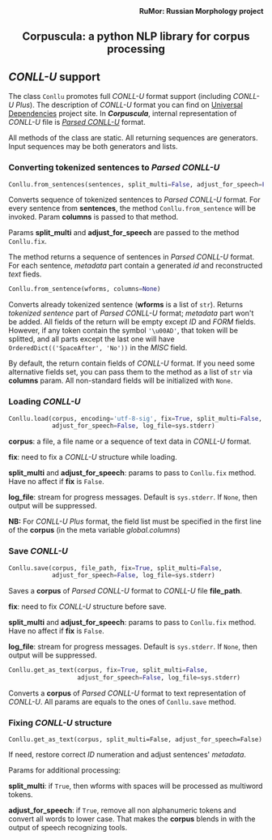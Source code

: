 <div align="right"><strong>RuMor: Russian Morphology project</strong></div>
<h2 align="center">Corpuscula: a python NLP library for corpus processing</h2>

## *CONLL-U* support

The class `Conllu` promotes full *CONLL-U* format support (including *CONLL-U
Plus*). The description of *CONLL-U* format you can find on
[Universal Dependencies](https://universaldependencies.org/format.html)
project site. In ***Corpuscula***, internal representation of *CONLL-U* file
is
[*Parsed CONLL-U*](https://github.com/fostroll/corpuscula/blob/master/doc/README_PARSED_CONLLU.md)
format.

All methods of the class are static. All returning sequences are generators.
Input sequences may be both generators and lists.

### Converting tokenized sentences to *Parsed CONLL-U*

```python
Conllu.from_sentences(sentences, split_multi=False, adjust_for_speech=False, columns=None)
```
Converts sequence of tokenized sentences to *Parsed CONLL-U* format. For every
sentence from **sentences**, the method `Conllu.from_sentence` will be
invoked. Param **columns** is passed to that method.

Params **split_multi** and **adjust_for_speech** are passed to the method
`Conllu.fix`.

The method returns a sequence of sentences in *Parsed CONLL-U* format. For
each sentence, *metadata* part contain a generated *id* and reconstructed
*text* fieds.

```python
Conllu.from_sentence(wforms, columns=None)
```
Converts already tokenized sentence (**wforms** is a list of `str`). Returns
*tokenized sentence* part of *Parsed CONLL-U* format; *metadata* part won't be
added. All fields of the return will be empty except *ID* and *FORM* fields.
However, if any token contain the symbol `'\u00AD'`, that token will be
splitted, and all parts except the last one will have
`OrderedDict(('SpaceAfter', 'No'))` in the *MISC* field.

By default, the return contain fields of *CONLL-U* format. If you need some
alternative fields set, you can pass them to the method as a list of `str` via
**columns** param. All non-standard fields will be initialized with `None`.

### Loading *CONLL-U*

```python
Conllu.load(corpus, encoding='utf-8-sig', fix=True, split_multi=False,
            adjust_for_speech=False, log_file=sys.stderr)
```
**corpus**: a file, a file name or a sequence of text data in *CONLL-U*
format.

**fix**: need to fix a *CONLL-U* structure while loading.

**split_multi** and **adjust_for_speech**: params to pass to `Conllu.fix`
method. Have no affect if **fix** is `False`.

**log_file**: stream for progress messages. Default is `sys.stderr`. If
`None`, then output will be suppressed.

**NB:** For *CONLL-U Plus* format, the field list must be specified in the first
line of the **corpus** (in the meta variable *global.columns*)

### Save *CONLL-U*

```python
Conllu.save(corpus, file_path, fix=True, split_multi=False,
            adjust_for_speech=False, log_file=sys.stderr)
```
Saves a **corpus** of *Parsed CONLL-U* format to *CONLL-U* file **file_path**.

**fix**: need to fix *CONLL-U* structure before save.

**split_multi** and **adjust_for_speech**: params to pass to `Conllu.fix`
method. Have no affect if **fix** is `False`.

**log_file**: stream for progress messages. Default is `sys.stderr`. If
`None`, then output will be suppressed.

```python
Conllu.get_as_text(corpus, fix=True, split_multi=False,
                   adjust_for_speech=False, log_file=sys.stderr)
```
Converts a **corpus** of *Parsed CONLL-U* format to text representation of
*CONLL-U*. All params are equals to the ones of `Conllu.save` method.

### Fixing *CONLL-U* structure

```
Conllu.get_as_text(corpus, split_multi=False, adjust_for_speech=False)
```
If need, restore correct *ID* numeration and adjust sentences' *metadata*.

Params for additional processing:

**split_multi**: if `True`, then wforms with spaces will be processed as
multiword tokens.

**adjust_for_speech**: if `True`, remove all non alphanumeric tokens and
convert all words to lower case. That makes the **corpus** blends in with the
output of speech recognizing tools.

